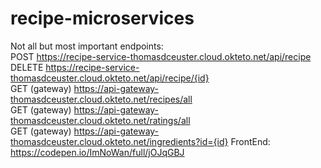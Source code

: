 # recipe-microservices
 
Not all but most important endpoints:<br/>
POST https://recipe-service-thomasdceuster.cloud.okteto.net/api/recipe <br/>
DELETE https://recipe-service-thomasdceuster.cloud.okteto.net/api/recipe/{id} <br/>
GET (gateway) https://api-gateway-thomasdceuster.cloud.okteto.net/recipes/all <br/>
GET (gateway) https://api-gateway-thomasdceuster.cloud.okteto.net/ratings/all <br/>
GET (gateway) https://api-gateway-thomasdceuster.cloud.okteto.net/ingredients?id={id}
FrontEnd:  <a>https://codepen.io/ImNoWan/full/jOJqGBJ </a><br/>
